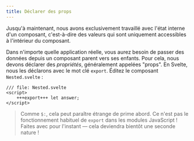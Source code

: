 ```yaml
---
title: Déclarer des props
---
```


Jusqu'à maintenant, nous avons exclusivement travaillé avec l'état interne d'un composant, c'est-à-dire des valeurs qui sont uniquement accessibles à l'intérieur du composant.

Dans n'importe quelle application réelle, vous aurez besoin de passer des données depuis un composant parent vers ses enfants. Pour cela, nous devons déclarer des _propriétés_, généralement appelées "<span class='vo'>props</span>". En Svelte, nous les déclarons avec le mot clé `export`. Éditez le composant `Nested.svelte` :

```svelte
/// file: Nested.svelte
<script>
	+++export+++ let answer;
</script>
```

> Comme `$:`, cela peut paraître étrange de prime abord. Ce n'est pas le fonctionnement habituel de `export` dans les modules JavaScript ! Faites avec pour l'instant — cela deviendra bientôt une seconde nature !
